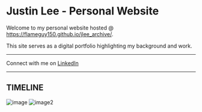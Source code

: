 # Justin Lee - Personal Website

Welcome to my personal website hosted @ https://flameguy150.github.io/jlee_archive/.

This site serves as a digital portfolio highlighting my background and work.

---

Connect with me on [LinkedIn](https://www.linkedin.com/in/justin-lee-14928b220/)

---

## TIMELINE

![image](https://github.com/user-attachments/assets/57a70a8a-81d1-4d95-8d4a-650704d67331)
![image2](./imgs/screenshot_bw.png)
